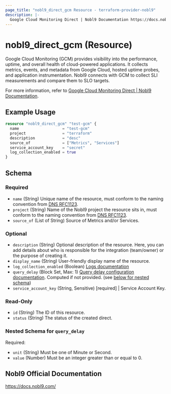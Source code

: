 ```yaml
---
page_title: "nobl9_direct_gcm Resource - terraform-provider-nobl9"
description: |-
  Google Cloud Monitoring Direct | Nobl9 Documentation https://docs.nobl9.com/Sources/google-cloud-monitoring#google-cloud-monitoring-direct.
---
```


# nobl9_direct_gcm (Resource)

Google Cloud Monitoring (GCM) provides visibility into the performance, uptime, and overall health of cloud-powered applications. It collects metrics, events, and metadata from Google Cloud, hosted uptime probes, and application instrumentation. Nobl9 connects with GCM to collect SLI measurements and compare them to SLO targets.

For more information, refer to [Google Cloud Monitoring Direct | Nobl9 Documentation](https://docs.nobl9.com/Sources/google-cloud-monitoring#google-cloud-monitoring-direct).

## Example Usage

```terraform
resource "nobl9_direct_gcm" "test-gcm" {
  name                   = "test-gcm"
  project                = "terraform"
  description            = "desc"
  source_of              = ["Metrics", "Services"]
  service_account_key    = "secret"
  log_collection_enabled = true
}
```

<!-- schema generated by tfplugindocs -->
## Schema

### Required

- `name` (String) Unique name of the resource, must conform to the naming convention from [DNS RFC1123](https://kubernetes.io/docs/concepts/overview/working-with-objects/names/#names).
- `project` (String) Name of the Nobl9 project the resource sits in, must conform to the naming convention from [DNS RFC1123](https://kubernetes.io/docs/concepts/overview/working-with-objects/names/#names).
- `source_of` (List of String) Source of Metrics and/or Services.

### Optional

- `description` (String) Optional description of the resource. Here, you can add details about who is responsible for the integration (team/owner) or the purpose of creating it.
- `display_name` (String) User-friendly display name of the resource.
- `log_collection_enabled` (Boolean) [Logs documentation](https://docs.nobl9.com/Features/SLO_troubleshooting/event-logs)
- `query_delay` (Block Set, Max: 1) [Query delay configuration documentation](https://docs.nobl9.com/Features/query-delay). Computed if not provided. (see [below for nested schema](#nestedblock--query_delay))
- `service_account_key` (String, Sensitive) [required] | Service Account Key.

### Read-Only

- `id` (String) The ID of this resource.
- `status` (String) The status of the created direct.

<a id="nestedblock--query_delay"></a>
### Nested Schema for `query_delay`

Required:

- `unit` (String) Must be one of Minute or Second.
- `value` (Number) Must be an integer greater than or equal to 0.

## Nobl9 Official Documentation

https://docs.nobl9.com/
